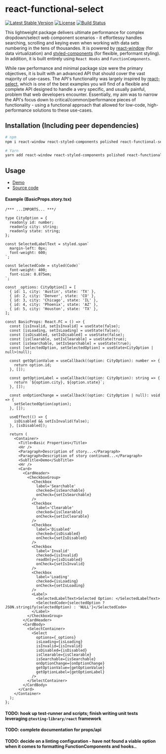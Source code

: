 # react-functional-select

[![Latest Stable Version](https://img.shields.io/npm/v/react-functional-select.svg)](https://www.npmjs.com/package/react-functional-select)
[![License](https://img.shields.io/npm/l/react-functional-select.svg)](./LICENSE)
[![Build Status](https://img.shields.io/travis/based-ghost/react-functional-select/master.svg)](https://travis-ci.org/based-ghost/react-functional-select)

This lightweight package delivers ultimate performance for complex dropdown/select web component scenarios - it effortlessy handles searching, scrolling and keying even when working with data sets numbering in the tens of thousandes. It is powered by [react-window](https://github.com/bvaughn/react-window) (for data virtualization) and [styled-components](https://www.styled-components.com/) (for flexible, performant styling). In addition, it is built entirely using `React Hooks` and `FunctionComponents`.

While raw performance and minimal package size were the primary objectives, it is built with an advanced API that should cover the vast majority of use-cases. The API's functionality was largely inspired by [react-select](https://github.com/JedWatson/react-select), which is one of the best examples you will find of a flexible and complete API designed to handle a very specific, and usually painful, problem that web developers encounter. Essentially, my aim was to narrow the API's focus down to critical/common/performance pieces of functionality - using a functional approach that allowed for low-code, high-performance solutions to these use-cases.

## Installation (Including peer dependencies)

```bash
# npm
npm i react-window react-styled-components polished react-functional-select

# Yarn
yarn add react-window react-styled-components polished react-functional-select
```

## Usage

- [Demo](https://based-ghost.github.io/react-functional-select/index.html?path=/story/react-functional-select--basic)
- [Source code](./src/__stories__)

#### Example (BasicProps.story.tsx)

```JSX
/*** ...IMPORTS... ***/

type CityOption = {
  readonly id: number;
  readonly city: string;
  readonly state: string;
};

const SelectedLabelText = styled.span`
  margin-left: 0px;
  font-weight: 600;
`;

const SelectedCode = styled(Code)`
  font-weight: 400;
  font-size: 0.875em;
`;

const _options: CityOption[] = [
  { id: 1, city: 'Austin', state: 'TX' },
  { id: 2, city: 'Denver', state: 'CO' },
  { id: 3, city: 'Chicago', state: 'IL' },
  { id: 4, city: 'Phoenix', state: 'AZ' },
  { id: 5, city: 'Houston', state: 'TX' },
];

const BasicProps: React.FC = () => {
  const [isInvalid, setIsInvalid] = useState(false);
  const [isLoading, setIsLoading] = useState(false);
  const [isDisabled, setIsDisabled] = useState(false);
  const [isClearable, setIsClearable] = useState(true);
  const [isSearchable, setIsSearchable] = useState(true);
  const [selectedOption, setSelectedOption] = useState<CityOption | null>(null);

  const getOptionValue = useCallback((option: CityOption): number => {
    return option.id;
  }, []);

  const getOptionLabel = useCallback((option: CityOption): string => {
    return `${option.city}, ${option.state}`;
  }, []);
  
  const onOptionChange = useCallback((option: CityOption | null): void => {
    setSelectedOption(option);
  }, []);

  useEffect(() => {
    isDisabled && setIsInvalid(false);
  }, [isDisabled]);

  return (
    <Container>
      <Title>Basic Properties</Title>
      <Hr />
      <Paragraph>Description of story...</Paragraph>
      <Paragraph>Description of story continued...</Paragraph>
      <SubTitle>Demo</SubTitle>
      <Hr />
      <Card>
        <CardHeader>
          <CheckboxGroup>
            <Checkbox
              label='Searchable'
              checked={isSearchable}
              onCheck={setIsSearchable}
            />
            <Checkbox
              label='Clearable'
              checked={isClearable}
              onCheck={setIsClearable}
            />
            <Checkbox
              label='Disabled'
              checked={isDisabled}
              onCheck={setIsDisabled}
            />
            <Checkbox
              label='Invalid'
              checked={isInvalid}
              readOnly={isDisabled}
              onCheck={setIsInvalid}
            />
            <Checkbox
              label='Loading'
              checked={isLoading}
              onCheck={setIsLoading}
            />
            <Label>
              <SelectedLabelText>Selected Option: </SelectedLabelText>
              <SelectedCode>{selectedOption ? JSON.stringify(selectedOption) : 'NULL'}</SelectedCode>
            </Label>
          </CheckboxGroup>
        </CardHeader>
        <CardBody>
          <SelectContainer>
            <Select
              options={_options}
              isLoading={isLoading}
              isInvalid={isInvalid}
              isDisabled={isDisabled}
              isClearable={isClearable}
              isSearchable={isSearchable}
              onOptionChange={onOptionChange}
              getOptionValue={getOptionValue}
              getOptionLabel={getOptionLabel}
            />
          </SelectContainer>
        </CardBody>
      </Card>
    </Container>
  );
};
```

#### TODO: hook up test-runner and scripts; finish writing unit tests leveraging `@testing-library/react` framework

#### TODO: complete documentation for props/api

#### TODO: decide on a linting configuration - have not found a viable option when it comes to formatting FunctionComponents and hooks..
